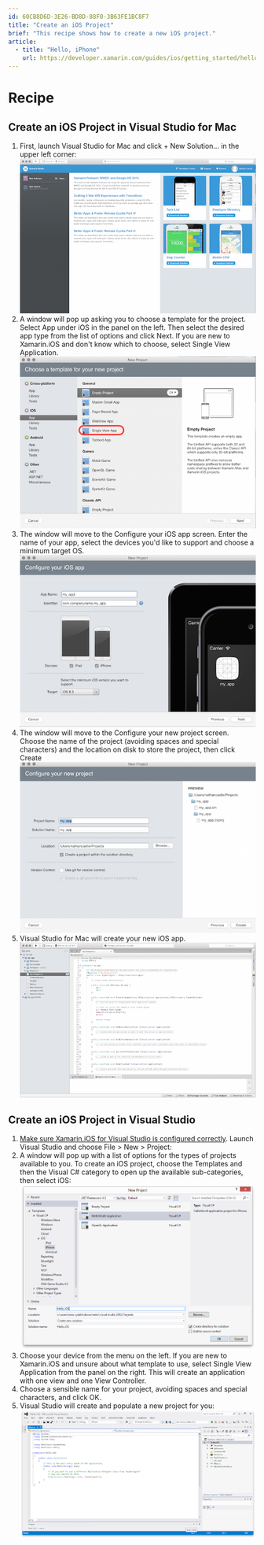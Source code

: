 ```yaml
---
id: 60CB8D6D-3E26-BD8D-88F0-3B63FE1BC8F7
title: "Create an iOS Project"
brief: "This recipe shows how to create a new iOS project."
article:
  - title: "Hello, iPhone" 
    url: https://developer.xamarin.com/guides/ios/getting_started/hello,_world
---
```


<a name="Recipe" class="injected"></a>


# Recipe
<ide name="xs">
<h2>Create an iOS Project in Visual Studio for Mac</h2>
<ol>
  <li>First, launch Visual Studio for Mac and click <span class="UIItem">+ New Solution...</span> in the upper left corner: <img src="Images/ios_project_00.png" /></li>
  <li>A window will pop up asking you to choose a template for the project. Select <span class="UIItem">App</span> under <span class="UIItem">iOS</span> in the panel on the left. Then select the desired app type from the list of options and click <span class="UIItem">Next</span>. If you are new to Xamarin.iOS and don't know which to choose, select <span class="UIItem">Single View Application</span>. <img src="Images/choose_template.png" /></li>
  <li>The window will move to the <span class="UIItem">Configure your iOS app</span> screen. Enter the name of your app, select the devices you'd like to support and choose a minimum target OS. <img src="Images/choose_device.png" /></li>
  <li>The window will move to the <span class="UIItem">Configure your new project</span> screen. Choose the name of the project (avoiding spaces and special characters) and the location on disk to store the project, then click <span class="UIItem">Create</span><img src="Images/choose_name.png" /></li>
  <li>Visual Studio for Mac will create your new iOS app. <img src="Images/xam_result.png" /></li>
</ol>
</ide>
<ide name="vs">
<h2>Create an iOS Project in Visual Studio</h2>
<ol>
  <li><a href="https://developer.xamarin.com/guides/ios/getting_started/introduction_to_xamarin_ios_for_visual_studio">Make sure Xamarin.iOS for Visual Studio is configured correctly</a>. Launch Visual Studio and choose <span class="UIItem">File > New > Project</span>: <im src="Images/ios_project_00_vs.png" /></li>
  <li>A window will pop up with a list of options for the types of projects available to you. To create an iOS project, choose the <span class="UIItem">Templates</span> and then the <span class="UIItem">Visual C#</span> category to open up the available sub-categories, then select <span class="UIItem">iOS</span>:<img src="Images/ios_project_01_vs.png" /></li>
  <li>Choose your device from the menu on the left. If you are new to Xamarin.iOS and unsure about what template to use, select <span class="UIItem">Single View Application</span> from the panel on the right. This will create an application with one view and one View Controller.</li>

  <li>Choose a sensible name for your project, avoiding spaces and special characters, and click <span class="UIItem">OK</span>.
  <li>Visual Studio will create and populate a new project for you:<img src="Images/ios_project_02_vs.png"</li>
</ol>
 </ide>

